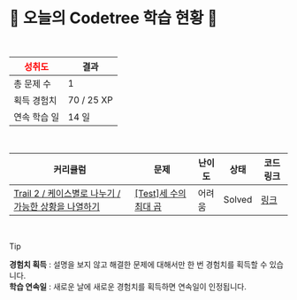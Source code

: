 # 🌲 오늘의 Codetree 학습 현황 🌲

<br />

| <span style="color:red;display:block;text-align:center;"> **성취도**</span> | 결과 |
|---|---|
| 총 문제 수 | 1 |
| 획득 경험치 | 70 / 25 XP |
| 연속 학습 일 | 14 일 |

<br />

|커리큘럼|문제|난이도|상태|코드 링크|
|---|---|---|---|---|
|[Trail 2 / 케이스별로 나누기 / 가능한 상황을 나열하기](https://www.codetree.ai/trail-info/novice-mid/)|[[Test]세 수의 최대 곱](https://www.codetree.ai/trails/complete/curated-cards/test-maximum-product-of-three-numbers/)|어려움|Solved|[링크](https://github.com/mowinowen/Codetree_Algorithm/blob/main/250908/%EC%84%B8%20%EC%88%98%EC%9D%98%20%EC%B5%9C%EB%8C%80%20%EA%B3%B1/maximum-product-of-three-numbers.py)|


<br />

> [!TIP]
> **경험치 획득** : 설명을 보지 않고 해결한 문제에 대해서만 한 번 경험치를 획득할 수 있습니다.  
> **학습 연속일** : 새로운 날에 새로운 경험치를 획득하면 연속일이 인정됩니다.

